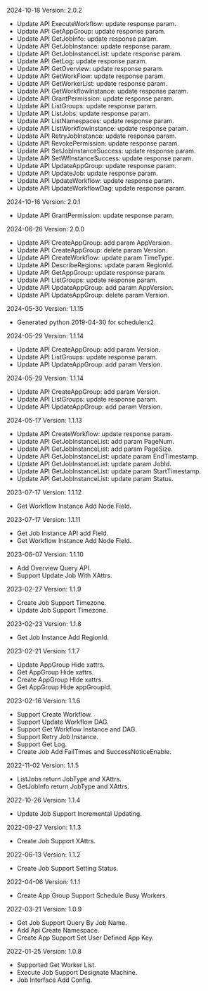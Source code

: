 2024-10-18 Version: 2.0.2
- Update API ExecuteWorkflow: update response param.
- Update API GetAppGroup: update response param.
- Update API GetJobInfo: update response param.
- Update API GetJobInstance: update response param.
- Update API GetJobInstanceList: update response param.
- Update API GetLog: update response param.
- Update API GetOverview: update response param.
- Update API GetWorkFlow: update response param.
- Update API GetWorkerList: update response param.
- Update API GetWorkflowInstance: update response param.
- Update API GrantPermission: update response param.
- Update API ListGroups: update response param.
- Update API ListJobs: update response param.
- Update API ListNamespaces: update response param.
- Update API ListWorkflowInstance: update response param.
- Update API RetryJobInstance: update response param.
- Update API RevokePermission: update response param.
- Update API SetJobInstanceSuccess: update response param.
- Update API SetWfInstanceSuccess: update response param.
- Update API UpdateAppGroup: update response param.
- Update API UpdateJob: update response param.
- Update API UpdateWorkflow: update response param.
- Update API UpdateWorkflowDag: update response param.


2024-10-16 Version: 2.0.1
- Update API GrantPermission: update response param.


2024-06-26 Version: 2.0.0
- Update API CreateAppGroup: add param AppVersion.
- Update API CreateAppGroup: delete param Version.
- Update API CreateWorkflow: update param TimeType.
- Update API DescribeRegions: update param RegionId.
- Update API GetAppGroup: update response param.
- Update API ListGroups: update response param.
- Update API UpdateAppGroup: add param AppVersion.
- Update API UpdateAppGroup: delete param Version.


2024-05-30 Version: 1.1.15
- Generated python 2019-04-30 for schedulerx2.

2024-05-29 Version: 1.1.14
- Update API CreateAppGroup: add param Version.
- Update API ListGroups: update response param.
- Update API UpdateAppGroup: add param Version.


2024-05-29 Version: 1.1.14
- Update API CreateAppGroup: add param Version.
- Update API ListGroups: update response param.
- Update API UpdateAppGroup: add param Version.


2024-05-17 Version: 1.1.13
- Update API CreateWorkflow: update response param.
- Update API GetJobInstanceList: add param PageNum.
- Update API GetJobInstanceList: add param PageSize.
- Update API GetJobInstanceList: update param EndTimestamp.
- Update API GetJobInstanceList: update param JobId.
- Update API GetJobInstanceList: update param StartTimestamp.
- Update API GetJobInstanceList: update param Status.


2023-07-17 Version: 1.1.12
- Get Workflow Instance Add Node Field.

2023-07-17 Version: 1.1.11
- Get Job Instance API add Field.
- Get Workflow Instance Add Node Field.

2023-06-07 Version: 1.1.10
- Add Overview Query API.
- Support Update Job With XAttrs.

2023-02-27 Version: 1.1.9
- Create Job Support Timezone.
- Update Job Support Timezone.

2023-02-23 Version: 1.1.8
- Get Job Instance Add RegionId.

2023-02-21 Version: 1.1.7
- Update AppGroup Hide xattrs.
- Get AppGroup Hide xattrs.
- Create AppGroup HIde xattrs.
- Get AppGroup Hide appGroupId.

2023-02-16 Version: 1.1.6
- Support Create Workflow.
- Support Update Workflow DAG.
- Support Get Workflow Instance and DAG.
- Support Retry Job Instance.
- Support Get Log.
- Create Job Add FailTimes and SuccessNoticeEnable.

2022-11-02 Version: 1.1.5
- ListJobs return JobType and XAttrs.
- GetJobInfo return JobType and XAttrs.

2022-10-26 Version: 1.1.4
- Update Job Support Incremental Updating.

2022-09-27 Version: 1.1.3
- Create Job Support XAttrs.

2022-06-13 Version: 1.1.2
- Create Job Support Setting Status.

2022-04-06 Version: 1.1.1
- Create App Group Support Schedule Busy Workers.

2022-03-21 Version: 1.0.9
- Get Job Support Query By Job Name.
- Add Api Create Namespace.
- Create App Support Set User Defined App Key.

2022-01-25 Version: 1.0.8
- Supported Get Worker List.
- Execute Job Support Designate Machine.
- Job Interface Add Config.

